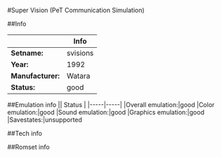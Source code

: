 #Super Vision (PeT Communication Simulation)

##Info

||Info|
|-----|-----|
|**Setname:**|svisions
|**Year:**|1992
|**Manufacturer:**|Watara
|**Status:**|good

##Emulation info
|| Status |
|-----|-----|
|Overall emulation:|good
|Color emulation:|good
|Sound emulation:|good
|Graphics emulation:|good
|Savestates:|unsupported

##Tech info

##Romset info

<!--- START OF EDITED COMMENT DO NOT TOUCH TEXT ABOVE-->
